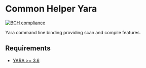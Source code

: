 # Common Helper Yara
[![BCH compliance](https://bettercodehub.com/edge/badge/fkie-cad/common_helper_yara?branch=master)](https://bettercodehub.com/)

Yara command line binding providing scan and compile features.

## Requirements
* [YARA >= 3.6](https://virustotal.github.io/yara/)
